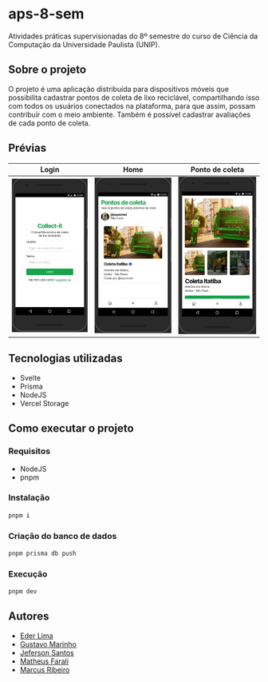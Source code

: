 # aps-8-sem

Atividades práticas supervisionadas do 8º semestre do curso de Ciência da Computação da Universidade Paulista (UNIP).

## Sobre o projeto

O projeto é uma aplicação distribuída para dispositivos móveis que possibilita cadastrar pontos de coleta de lixo reciclável, compartilhando isso com todos os usuários conectados na plataforma, para que assim, possam contribuir com o meio ambiente. Também é possível cadastrar avaliações de cada ponto de coleta.

## Prévias

| Login                            | Home                           | Ponto de coleta                            |
| -------------------------------- | ------------------------------ | ------------------------------------------ |
| ![Login](docs/images/login.jpeg) | ![Home](docs/images/home.jpeg) | ![Ponto de coleta](docs/images/point.jpeg) |

## Tecnologias utilizadas

- Svelte
- Prisma
- NodeJS
- Vercel Storage

## Como executar o projeto

### Requisitos

- NodeJS
- pnpm

### Instalação

```bash
pnpm i
```

### Criação do banco de dados

```bash
pnpm prisma db push
```

### Execução

```bash
pnpm dev
```

## Autores

- [Eder Lima](https://github.com/asynched)
- [Gustavo Marinho](https://github.com/marinhogustavo)
- [Jeferson Santos](https://github.com/Worshx)
- [Matheus Farali](https://github.com/matheusfarali)
- [Marcus Ribeiro](https://github.com/marcusribeir0)
